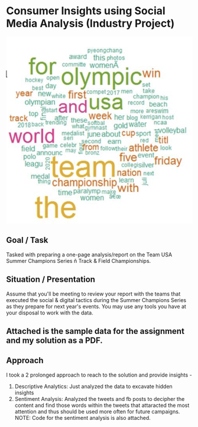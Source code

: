 # Consumer Insights using Social Media Analysis (Industry Project)
![Image of Word Cloud](https://github.com/AashwinS05/Industry-Projects---Consumer-Insights-/blob/master/Screen%20Shot%202020-08-31%20at%209.56.12%20PM.png)

## Goal / Task
Tasked with preparing a  one-page analysis/report on the Team USA Summer Champions Series ñ Track & Field  Championships.  

## Situation / Presentation
Assume that you'll be meeting to review your report with the teams that executed the social & digital tactics during the Summer Champions Series as they prepare for  next year's events. You may use any tools you have at your disposal to work with the data.

## Attached is the sample data for the assignment and my solution as a PDF.

## Approach
I took a 2 prolonged approach to reach to the solution and provide insights -

1. Descriptive Analytics: Just analyzed the data to excavate hidden insights
2. Sentiment Analysis: Analyzed the tweets and fb posts to decipher the content and find those words within the tweets that attaracted the most attention and thus should be used more often for future campaigns.
NOTE: Code for the sentiment analysis is also attached.
